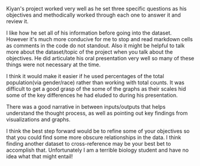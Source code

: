 Kiyan's project worked very well as he set three specific questions as his objectives and methodically worked through each one to answer it and review it.

I like how he set all of his information before going into the dataset. However it's much more conducive for me to stop and read markdown cells as comments in the code do not standout. Also it might be helpful to talk more about the dataset/topic of the project when you talk about the objectives. 
He did articulate his oral presentation very well so many of these things were not necessary at the time.

I think it would make it easier if he used percentages of the total population(via gender/race) rather than working with total counts. It was difficult to get a good grasp of the some of the graphs as their scales hid some of the key differences he had eluded to during his presentation.

There was a good narrative in between inputs/outputs that helps understand the thought process, as well as pointing out key findings from visualizations and graphs. 

I think the best step forward would be to refine some of your objectives so that you could find some more obscure relationships in the data. I think finding another dataset to cross-reference may be your best bet to accomplish that. Unfortunately I am a terrible biology student and have no idea what that might entail!